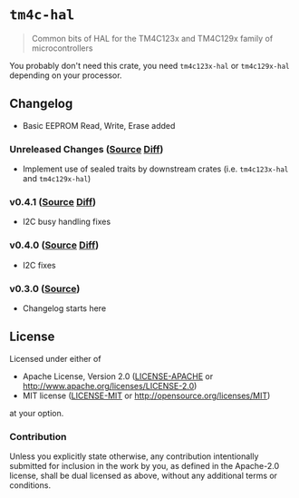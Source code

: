 # `tm4c-hal`

> Common bits of HAL for the TM4C123x and TM4C129x family of microcontrollers

You probably don't need this crate, you need `tm4c123x-hal` or `tm4c129x-hal`
depending on your processor.

## Changelog

* Basic EEPROM Read, Write, Erase added

### Unreleased Changes ([Source](https://github.com/rust-embedded-community/tm4c-hal/tree/master/tm4c-hal) [Diff](https://github.com/rust-embedded-community/tm4c-hal/compare/tm4c-hal-0.4.1...master))

* Implement use of sealed traits by downstream crates (i.e. `tm4c123x-hal` and `tm4c129x-hal`)

### v0.4.1 ([Source](https://github.com/rust-embedded-community/tm4c-hal/tree/tm4c-hal-0.4.1/tm4c-hal) [Diff](https://github.com/rust-embedded-community/tm4c-hal/compare/tm4c-hal-0.4.1...tm4c-hal-0.4.0))

* I2C busy handling fixes

### v0.4.0 ([Source](https://github.com/rust-embedded-community/tm4c-hal/tree/tm4c-hal-0.4.0/tm4c-hal) [Diff](https://github.com/rust-embedded-community/tm4c-hal/compare/tm4c-hal-0.4.0...tm4c-hal-0.3.0))

* I2C fixes

### v0.3.0 ([Source](https://github.com/rust-embedded-community/tm4c-hal/tree/tm4c-hal-0.3.0/tm4c-hal))

* Changelog starts here

## License

Licensed under either of

- Apache License, Version 2.0 ([LICENSE-APACHE](../LICENSE-APACHE) or
  http://www.apache.org/licenses/LICENSE-2.0)
- MIT license ([LICENSE-MIT](../LICENSE-MIT) or http://opensource.org/licenses/MIT)

at your option.

### Contribution

Unless you explicitly state otherwise, any contribution intentionally submitted
for inclusion in the work by you, as defined in the Apache-2.0 license, shall be
dual licensed as above, without any additional terms or conditions.
